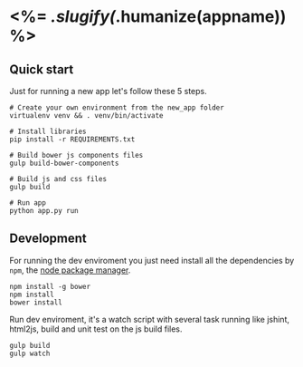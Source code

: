 <%= _.slugify(_.humanize(appname)) %>
========================

## Quick start
Just for running a new app let's follow these 5 steps.
```shell
# Create your own environment from the new_app folder
virtualenv venv && . venv/bin/activate

# Install libraries
pip install -r REQUIREMENTS.txt

# Build bower js components files
gulp build-bower-components

# Build js and css files
gulp build

# Run app 
python app.py run
```

## Development
For running the dev enviroment you just need install
all the dependencies by `npm`, the [node package manager][npm-site]. 

```
npm install -g bower
npm install
bower install
```

Run dev enviroment, it's a watch script with several task running
like jshint, html2js, build and unit test on the js build files.
```
gulp build
gulp watch
```

[npm-site]: https://www.npmjs.org/
